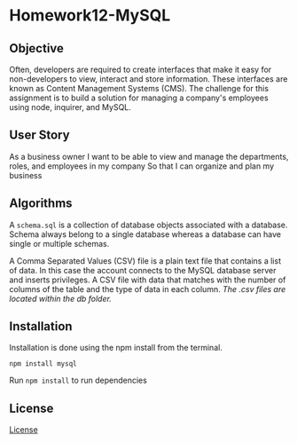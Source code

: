 # Homework12-MySQL

## Objective

Often, developers are required to create interfaces that make it easy for non-developers to view, interact and store information. These interfaces are known as Content Management Systems (CMS). The challenge for this assignment is to build a solution for managing a company's employees using node, inquirer, and MySQL.

## User Story

As a business owner
I want to be able to view and manage the departments, roles, and employees in my company
So that I can organize and plan my business

## Algorithms

A `schema.sql` is a collection of database objects associated with a database.  Schema always belong to a single database whereas a database can have single or multiple schemas.

A Comma Separated Values (CSV) file is a plain text file that contains a list of data. In this case the account connects to the MySQL database server and inserts privileges. A CSV file with data that matches with the number of columns of the table and the type of data in each column. _The .csv files are located within the db folder._

## Installation

Installation is done using the npm install from the terminal.
```
npm install mysql
```
Run `npm install` to run dependencies

## License
[License](https://choosealicense.com/licenses/mit)
